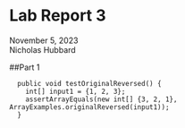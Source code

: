 # __Lab Report 3__  
November 5, 2023  
Nicholas Hubbard  

##Part 1
~~~@Test
  public void testOriginalReversed() {
    int[] input1 = {1, 2, 3};
    assertArrayEquals(new int[] {3, 2, 1}, ArrayExamples.originalReversed(input1));
  }

